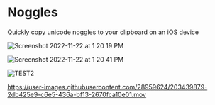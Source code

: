 # Noggles
Quickly copy unicode noggles to your clipboard on an iOS device

![Screenshot 2022-11-22 at 1 20 19 PM](https://user-images.githubusercontent.com/28959624/203439859-c3b42011-3f75-4379-9480-506058acb00d.png)

![Screenshot 2022-11-22 at 1 20 41 PM](https://user-images.githubusercontent.com/28959624/203439870-e66e111b-d5be-4f82-a640-4681741aa235.png)

![TEST2](https://user-images.githubusercontent.com/28959624/203632367-f376cefd-27cf-44f3-86e2-79c634d2fb22.png)


https://user-images.githubusercontent.com/28959624/203439879-2db425e9-c6e5-436a-bf13-2670fca10e01.mov

